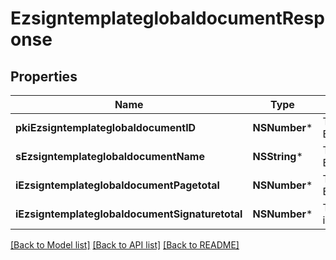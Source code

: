 # EzsigntemplateglobaldocumentResponse

## Properties
Name | Type | Description | Notes
------------ | ------------- | ------------- | -------------
**pkiEzsigntemplateglobaldocumentID** | **NSNumber*** | The unique ID of the Ezsigntemplateglobaldocument | 
**sEzsigntemplateglobaldocumentName** | **NSString*** | The name of the Ezsigntemplateglobaldocument. | 
**iEzsigntemplateglobaldocumentPagetotal** | **NSNumber*** | The number of pages in the Ezsigntemplateglobaldocument. | 
**iEzsigntemplateglobaldocumentSignaturetotal** | **NSNumber*** | The number of total signatures in the Ezsigntemplateglobal. | 

[[Back to Model list]](../README.md#documentation-for-models) [[Back to API list]](../README.md#documentation-for-api-endpoints) [[Back to README]](../README.md)


